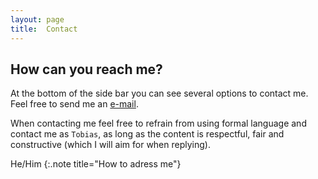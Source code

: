 ```yaml
---
layout: page
title:  Contact
---
```


## How can you reach me?

At the bottom of the side bar you can see several options to contact me. Feel free to send me an [e-mail](tobias.c.haase@gmail.com). 

When contacting me feel free to refrain from using formal language and contact me as `Tobias`, as long as the content is respectful, fair and constructive (which I will aim for when replying).

He/Him 
{:.note title="How to adress me"}